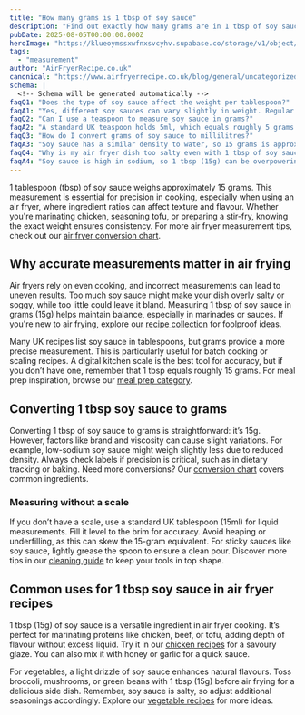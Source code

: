 ```yaml
---
title: "How many grams is 1 tbsp of soy sauce"
description: "Find out exactly how many grams are in 1 tbsp of soy sauce with our easy conversion guide. Perfect for air fryer recipes!"
pubDate: 2025-08-05T00:00:00.000Z
heroImage: "https://klueoymssxwfnxsvcyhv.supabase.co/storage/v1/object/public/Shmucket/how-many-grams-is-1-tbsp-of-soy-sauce.webp"
tags:
  - "measurement"
author: "AirFryerRecipe.co.uk"
canonical: "https://www.airfryerrecipe.co.uk/blog/general/uncategorized/how-many-grams-is-1-tbsp-of-soy-sauce"
schema: |
  <!-- Schema will be generated automatically -->
faqQ1: "Does the type of soy sauce affect the weight per tablespoon?"
faqA1: "Yes, different soy sauces can vary slightly in weight. Regular soy sauce weighs about 15g per tbsp, while low-sodium or thick varieties may be slightly lighter or heavier. Always check the label if precision is crucial for your recipe."
faqQ2: "Can I use a teaspoon to measure soy sauce in grams?"
faqA2: "A standard UK teaspoon holds 5ml, which equals roughly 5 grams of soy sauce. For accuracy, use three level teaspoons to match 1 tbsp (15g). However, a digital scale is best for exact measurements, especially in baking."
faqQ3: "How do I convert grams of soy sauce to millilitres?"
faqA3: "Soy sauce has a similar density to water, so 15 grams is approximately 15ml (1 tbsp). However, thicker or reduced-sodium versions may differ slightly. For precise conversions, refer to your specific product’s nutritional information."
faqQ4: "Why is my air fryer dish too salty even with 1 tbsp of soy sauce?"
faqA4: "Soy sauce is high in sodium, so 1 tbsp (15g) can be overpowering in smaller dishes. Try reducing the amount or diluting it with water, vinegar, or citrus juice. Alternatively, opt for low-sodium soy sauce and adjust seasonings to taste."
---
```

<p>1 tablespoon (tbsp) of soy sauce weighs approximately 15 grams. This measurement is essential for precision in cooking, especially when using an air fryer, where ingredient ratios can affect texture and flavour. Whether you're marinating chicken, seasoning tofu, or preparing a stir-fry, knowing the exact weight ensures consistency. For more air fryer measurement tips, check out our <a href=https://www.airfryerrecipe.co.uk/air-fryer-conversion-chart>air fryer conversion chart</a>.</p>  

<h2>Why accurate measurements matter in air frying</h2>  
<p>Air fryers rely on even cooking, and incorrect measurements can lead to uneven results. Too much soy sauce might make your dish overly salty or soggy, while too little could leave it bland. Measuring 1 tbsp of soy sauce in grams (15g) helps maintain balance, especially in marinades or sauces. If you're new to air frying, explore our <a href=https://www.airfryerrecipe.co.uk/recipes>recipe collection</a> for foolproof ideas.</p>  

<p>Many UK recipes list soy sauce in tablespoons, but grams provide a more precise measurement. This is particularly useful for batch cooking or scaling recipes. A digital kitchen scale is the best tool for accuracy, but if you don’t have one, remember that 1 tbsp equals roughly 15 grams. For meal prep inspiration, browse our <a href=https://www.airfryerrecipe.co.uk/recipe-category/meal-prep>meal prep category</a>.</p>  

<h2>Converting 1 tbsp soy sauce to grams</h2>  
<p>Converting 1 tbsp of soy sauce to grams is straightforward: it’s 15g. However, factors like brand and viscosity can cause slight variations. For example, low-sodium soy sauce might weigh slightly less due to reduced density. Always check labels if precision is critical, such as in dietary tracking or baking. Need more conversions? Our <a href=https://www.airfryerrecipe.co.uk/air-fryer-conversion-chart>conversion chart</a> covers common ingredients.</p>  

<h3>Measuring without a scale</h3>  
<p>If you don’t have a scale, use a standard UK tablespoon (15ml) for liquid measurements. Fill it level to the brim for accuracy. Avoid heaping or underfilling, as this can skew the 15-gram equivalent. For sticky sauces like soy sauce, lightly grease the spoon to ensure a clean pour. Discover more tips in our <a href=https://www.airfryerrecipe.co.uk/air-fryer-cleaner>cleaning guide</a> to keep your tools in top shape.</p>  

<h2>Common uses for 1 tbsp soy sauce in air fryer recipes</h2>  
<p>1 tbsp (15g) of soy sauce is a versatile ingredient in air fryer cooking. It’s perfect for marinating proteins like chicken, beef, or tofu, adding depth of flavour without excess liquid. Try it in our <a href=https://www.airfryerrecipe.co.uk/recipe-category/chicken>chicken recipes</a> for a savoury glaze. You can also mix it with honey or garlic for a quick sauce.</p>  

<p>For vegetables, a light drizzle of soy sauce enhances natural flavours. Toss broccoli, mushrooms, or green beans with 1 tbsp (15g) before air frying for a delicious side dish. Remember, soy sauce is salty, so adjust additional seasonings accordingly. Explore our <a href=https://www.airfryerrecipe.co.uk/recipe-category/vegetables>vegetable recipes</a> for more ideas.</p>
